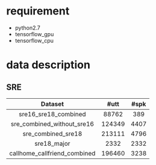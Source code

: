 # requirement

* python2.7
* tensorflow_gpu
* tensorflow_cpu

# data description
## SRE
|            Dataset           |  #utt  | #spk |
|:----------------------------:|:------:|:----:|
| sre16_sre18_combined         | 88762  | 389  |
| sre_combined_without_sre16   | 124349 | 4407 |
| sre_combined_sre18           | 213111 | 4796 |
| sre18_major                  | 2332   | 2332 |
| callhome_callfriend_combined | 196460 | 3238 |
